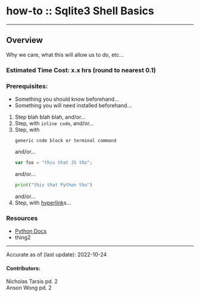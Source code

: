 # how-to :: Sqlite3 Shell Basics
---
## Overview
Why we care, what this will allow us to do, etc...

### Estimated Time Cost: x.x hrs (round to nearest 0.1)

### Prerequisites:

- Something you should know beforehand...
- Something you will need installed beforehand...

1. Step blah blah blah, and/or...
1. Step, with `inline code`, and/or...
1. Step, with
    ```
    generic code block or terminal command
    ```
   and/or...
    ```javascript
    var foo = "this that JS tho";
    ```
   and/or...
    ```python
    print("this that Python tho")
    ```
   and/or...
1. Step, with [hyperlink](https://xkcd.com)s...


### Resources
* [Python Docs](https://docs.python.org/3/library/sqlite3.html)
* thing2

---

Accurate as of (last update): 2022-10-24

#### Contributors:  
Nicholas Tarsis pd. 2  
Anson Wong pd. 2  
